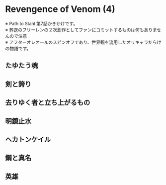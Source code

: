 # Revengence of Venom (4)  

※ Path to Stahl 第7話かきかけです。  
※ 葬送のフリーレンの２次創作としてファンにコミットするものは何もありませんので注意  
※ アフターオレオールのスピンオフであり、世界観を流用したオリキャラだらけの物語です。  

## たゆたう魂

## 剣と誇り

## 去りゆく者と立ち上がるもの

## 明鏡止水  

## ヘカトンケイル  

## 鋼と真名  

## 英雄  
